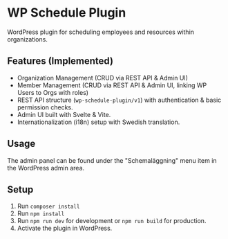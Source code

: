 # WP Schedule Plugin

WordPress plugin for scheduling employees and resources within organizations.

## Features (Implemented)

*   Organization Management (CRUD via REST API & Admin UI)
*   Member Management (CRUD via REST API & Admin UI, linking WP Users to Orgs with roles)
*   REST API structure (`wp-schedule-plugin/v1`) with authentication & basic permission checks.
*   Admin UI built with Svelte & Vite.
*   Internationalization (i18n) setup with Swedish translation.

## Usage

The admin panel can be found under the "Schemaläggning" menu item in the WordPress admin area.
## Setup

1.  Run `composer install`
2.  Run `npm install`
3.  Run `npm run dev` for development or `npm run build` for production.
4.  Activate the plugin in WordPress.